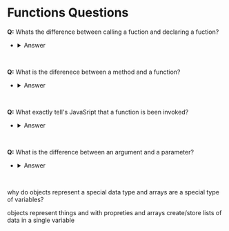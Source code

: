 # Functions Questions


 **Q:** Whats the difference between calling a fuction and declaring a fuction?

 - <details>
    <summary> Answer </summary>
    When you are callling a function is when you are trying to run it. When you are declaring a function is when you are coding what the funtion will do?
</details>
</br>

**Q:** What is the diferenece between a method and a function?

- <details>
    <summary> Answer </summary>
    A method, like a function, is a set of instructions that perform a task. The difference is that a method is associated with an object, while a function is not. 
</details>
</br>

**Q:** What exactly tell's JavaSript that a function is been invoked?

- <details>
    <summary> Answer </summary>
    The '()' after the functions name.
</details>
</br>

**Q:** What is the difference between an argument and a parameter?
- <details>
    <summary> Answer </summary>
    A parameter is just a place holder for an arguement. An argument is a value that gets passed in to the function. 
</details>
</br> 

why do objects represent a special data type and arrays are a special type of variables?

objects represent things and with propreties and arrays create/store lists of data in a single variable